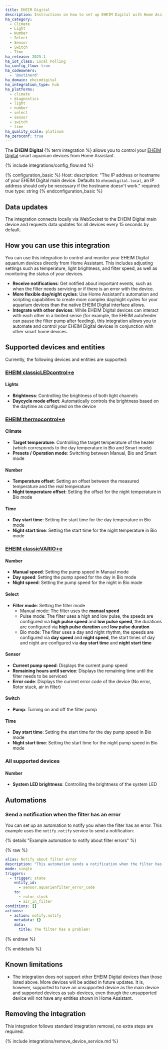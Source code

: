 ```yaml
---
title: EHEIM Digital
description: Instructions on how to set up EHEIM Digital with Home Assistant.
ha_category:
  - Climate
  - Light
  - Number
  - Select
  - Sensor
  - Switch
  - Time
ha_release: 2025.1
ha_iot_class: Local Polling
ha_config_flow: true
ha_codeowners:
  - '@autinerd'
ha_domain: eheimdigital
ha_integration_type: hub
ha_platforms:
  - climate
  - diagnostics
  - light
  - number
  - select
  - sensor
  - switch
  - time
ha_quality_scale: platinum
ha_zeroconf: true
---
```


The **EHEIM Digital** {% term integration %} allows you to control your [EHEIM Digital](https://eheim.com/en_GB/aquatics/eheim-digital/) smart aquarium devices from Home Assistant.

{% include integrations/config_flow.md %}

{% configuration_basic %}
Host:
    description: "The IP address or hostname of your EHEIM Digital main device. Defaults to `eheimdigital.local`, an IP address should only be necessary if the hostname doesn't work."
    required: true
    type: string
{% endconfiguration_basic %}

## Data updates

The integration connects locally via WebSocket to the EHEIM Digital main device and requests data updates for all devices every 15 seconds by default.

## How you can use this integration

You can use this integration to control and monitor your EHEIM Digital aquarium devices directly from Home Assistant. This includes adjusting settings such as temperature, light brightness, and filter speed, as well as monitoring the status of your devices.

- **Receive notifications**: Get notified about important events, such as when the filter needs servicing or if there is an error with the device.
- **More flexible day/night cycles**: Use Home Assistant's automation and scripting capabilities to create more complex day/night cycles for your aquarium devices than the native EHEIM Digital interface allows.
- **Integrate with other devices**: While EHEIM Digital devices can interact with each other in a limited sense (for example, the EHEIM autofeeder can pause the filter pump after feeding), this integration allows you to automate and control your EHEIM Digital devices in conjunction with other smart home devices.

## Supported devices and entities

Currently, the following devices and entities are supported:

### [EHEIM classicLEDcontrol+e](https://eheim.com/en_GB/aquatics/technology/lighting-control/classicledcontrol-e/classicledcontrol-e)

#### Lights

- **Brightness**: Controlling the brightness of both light channels
- **Daycycle mode effect**: Automatically controls the brightness based on the daytime as configured on the device

### [EHEIM thermocontrol+e](https://eheim.com/en_GB/aquatics/eheim-digital/aquarium-heaters/)

#### Climate

- **Target temperature**: Controlling the target temperature of the heater (which corresponds to the day temperature in Bio and Smart mode)
- **Presets / Operation mode**: Switching between Manual, Bio and Smart mode

#### Number

- **Temperature offset**: Setting an offset between the measured temperature and the real temperature
- **Night temperature offset**: Setting the offset for the night temperature in Bio mode

#### Time

- **Day start time**: Setting the start time for the day temperature in Bio mode
- **Night start time**: Setting the start time for the night temperature in Bio mode

### [EHEIM classicVARIO+e](https://eheim.com/en_GB/aquatics/technology/external-filters/classicvario-e-250/classicvario-e-250)

#### Number

- **Manual speed**: Setting the pump speed in Manual mode
- **Day speed**: Setting the pump speed for the day in Bio mode
- **Night speed**: Setting the pump speed for the night in Bio mode

#### Select

- **Filter mode**: Setting the filter mode
  - Manual mode: The filter uses the **manual speed**
  - Pulse mode: The filter uses a high and low pulse, the speeds are configured via **high pulse speed** and **low pulse speed**, the durations are configured via **high pulse duration** and **low pulse duration**
  - Bio mode: The filter uses a day and night rhythm, the speeds are configured via **day speed** and **night speed**, the start times of day and night are configured via **day start time** and **night start time**

#### Sensor

- **Current pump speed**: Displays the current pump speed
- **Remaining hours until service**: Displays the remaining time until the filter needs to be serviced
- **Error code**: Displays the current error code of the device (No error, Rotor stuck, air in filter)

#### Switch

- **Pump**: Turning on and off the filter pump

#### Time

- **Day start time**: Setting the start time for the day pump speed in Bio mode
- **Night start time**: Setting the start time for the night pump speed in Bio mode

### All supported devices

#### Number

- **System LED brightness**: Controlling the brightness of the system LED

## Automations

### Send a notification when the filter has an error

You can set up an automation to notify you when the filter has an error. This example uses the `notify.notify` service to send a notification:

{% details "Example automation to notify about filter errors" %}

{% raw %}

```yaml
alias: Notify about filter error
description: "This automation sends a notification when the filter has an error."
mode: single
triggers:
  - trigger: state
    entity_id:
      - sensor.aquarienfilter_error_code
    to:
      - rotor_stuck
      - air_in_filter
conditions: []
actions:
  - action: notify.notify
    metadata: {}
    data:
      title: The filter has a problem!
```

{% endraw %}

{% enddetails %}

## Known limitations

- The integration does not support other EHEIM Digital devices than those listed above. More devices will be added in future updates. It is, however, supported to have an unsupported device as the main device and supported devices as sub-devices, even though the unsupported device will not have any entities shown in Home Assistant.

## Removing the integration

This integration follows standard integration removal, no extra steps are required.

{% include integrations/remove_device_service.md %}

